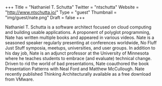 +++
Title = "Nathaniel T. Schutta"
Twitter = "ntschutta"
Website = "http://www.ntschutta.io/"
Type = "guest"
Thumbnail = "img/guest/nate.png"
Draft = false
+++

Nathaniel T. Schutta is a software architect focused on cloud computing and building usable applications. A proponent of polyglot programming, Nate has written multiple books and appeared in various videos. Nate is a seasoned speaker regularly presenting at conferences worldwide, No Fluff Just Stuff symposia, meetups, universities, and user groups. In addition to his day job, Nate is an adjunct professor at the University of Minnesota where he teaches students to embrace (and evaluate) technical change. Driven to rid the world of bad presentations, Nate coauthored the book Presentation Patterns with Neal Ford and Matthew McCullough. Nate recently published Thinking Architecturally available as a free download from VMware.